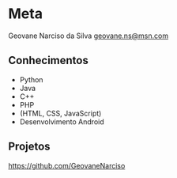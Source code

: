 # Meta
Geovane Narciso da Silva 
geovane.ns@msn.com
## Conhecimentos
- Python
- Java
- C++
- PHP
- (HTML, CSS, JavaScript)
- Desenvolvimento Android
## Projetos
https://github.com/GeovaneNarciso

